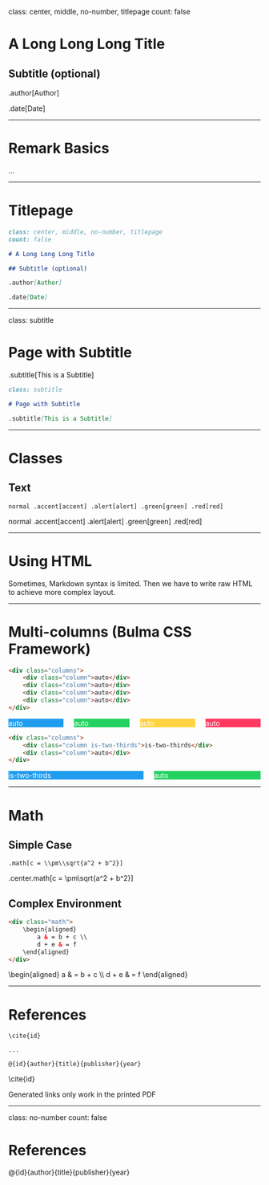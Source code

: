 class: center, middle, no-number, titlepage
count: false

# A Long Long Long Title

## Subtitle (optional)

.author[Author]

.date[Date]

---

# Remark Basics

...

---

# Titlepage

```markdown
class: center, middle, no-number, titlepage
count: false

# A Long Long Long Title

## Subtitle (optional)

.author[Author]

.date[Date]
```

---

class: subtitle

# Page with Subtitle

.subtitle[This is a Subtitle]

```markdown
class: subtitle

# Page with Subtitle

.subtitle[This is a Subtitle]
```

---

# Classes

## Text

```
normal .accent[accent] .alert[alert] .green[green] .red[red]
```

normal .accent[accent] .alert[alert] .green[green] .red[red]

---

# Using HTML

Sometimes, Markdown syntax is limited. Then we have to write raw HTML to achieve more complex layout.

---

# Multi-columns (Bulma CSS Framework)

```html
<div class="columns">
    <div class="column">auto</div>
    <div class="column">auto</div>
    <div class="column">auto</div>
    <div class="column">auto</div>
</div>
```

<div class="columns" style="color: white">
    <div class="column" style="background: #209CEE">auto</div>
    <div class="column" style="background: #23D160">auto</div>
    <div class="column" style="background: #FFD23F">auto</div>
    <div class="column" style="background: #FF3860">auto</div>
</div>

```html
<div class="columns">
    <div class="column is-two-thirds">is-two-thirds</div>
    <div class="column">auto</div>
</div>
```

<div class="columns" style="color: white">
    <div class="column is-two-thirds" style="background: #209CEE">is-two-thirds</div>
    <div class="column" style="background: #23D160">auto</div>
</div>

---

# Math

## Simple Case

```
.math[c = \\pm\\sqrt{a^2 + b^2}]
```

.center.math[c = \\pm\\sqrt{a^2 + b^2}]

## Complex Environment

```html
<div class="math">
    \begin{aligned}
        a & = b + c \\
        d + e & = f
    \end{aligned}
</div>
```

<div class="math center">
    \begin{aligned}
        a & = b + c \\
        d + e & = f
    \end{aligned}
</div>

---

# References

<pre><code>&#92;cite{id}

...

&#64;{id}{author}{title}{publisher}{year}
</code></pre>

\cite{id}

Generated links only work in the printed PDF

---

class: no-number
count: false

# References

@{id}{author}{title}{publisher}{year}
